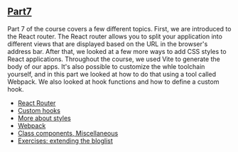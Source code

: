 <h2><a href='https://fullstackopen.com/en/part7'>Part7</a></h2>
<p>Part 7 of the course covers a few different topics. First, we are introduced to the React router. The React router allows you to split your application into different views that are displayed based on the URL in the browser's address bar. After that, we looked at a few more ways to add CSS styles to React applications. Throughout the course, we used Vite to generate the body of our apps. It's also possible to customize the whle toolchain yourself, and in this part we looked at how to do that using a tool called Webpack. We also looked at hook functions and how to define a custom hook.</p>
<ul>
<li><a href='https://fullstackopen.com/en/part7/react_router'>React Router</a></li>
<li><a href='https://fullstackopen.com/en/part7/custom_hooks'>Custom hooks</a></li>
<li><a href='https://fullstackopen.com/en/part7/more_about_styles'>More about styles</a></li>
<li><a href='https://fullstackopen.com/en/part7/webpack'>Webpack</a></li>
<li><a href='https://fullstackopen.com/en/part7/class_components_miscellaneous'>Class components, Miscellaneous</a></li>
<li><a href='https://fullstackopen.com/en/part7/exercises_extending_the_bloglist'>Exercises: extending the bloglist</a></li>
</ul>
